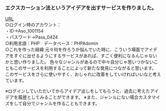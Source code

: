 ### エクスカーション法というアイデアを出すサービスを作りました。
[URL](http://aso2001154.icurus.jp/flont/hackfinal/title.html)<br>
○ログイン時のアカウント：<br>
・ID→Aso_1001154<br>
・パスワード→Pass_0424<br>
○利用言語：PHP　データベース：PHPAdomin<br>
○これを作った経緯
元々何を作ろうか悩んでいた時に、こういう場面でアイデアをすぐに出せるようにするサービスがあれば、すごく便利になるんじゃないかと思い作りました。
色々なジャンルがあるので中々自分じゃ思いつかないこともこのサービスを利用することによって新たな発見につながると思います。
このサービスをさらに使いやすく、おしゃれに改善をしていければいいなと考えています。


※ログインしていただいてからアイデア出しをしてもらうと、過去に考えたアイデアを履歴としてみることができます。
※また、ジャンルにない場合カスタマイズをして自分でジャンルを作ることもできます。
